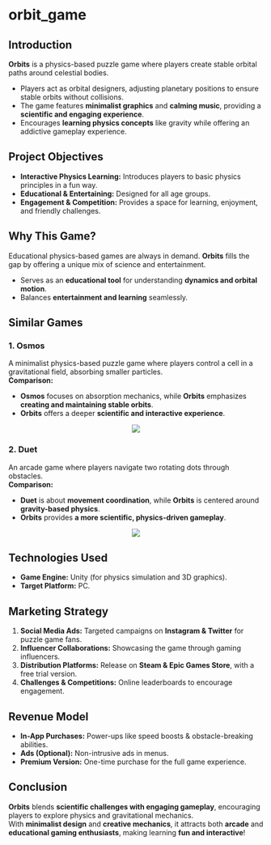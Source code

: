 # orbit_game

## Introduction  
**Orbits** is a physics-based puzzle game where players create stable orbital paths around celestial bodies.  
- Players act as orbital designers, adjusting planetary positions to ensure stable orbits without collisions.  
- The game features **minimalist graphics** and **calming music**, providing a **scientific and engaging experience**.  
- Encourages **learning physics concepts** like gravity while offering an addictive gameplay experience.  

## Project Objectives  
- **Interactive Physics Learning:** Introduces players to basic physics principles in a fun way.  
- **Educational & Entertaining:** Designed for all age groups.  
- **Engagement & Competition:** Provides a space for learning, enjoyment, and friendly challenges.  

## Why This Game?  
Educational physics-based games are always in demand. **Orbits** fills the gap by offering a unique mix of science and entertainment.  
- Serves as an **educational tool** for understanding **dynamics and orbital motion**.  
- Balances **entertainment and learning** seamlessly.  

## Similar Games  

### **1. Osmos**  
A minimalist physics-based puzzle game where players control a cell in a gravitational field, absorbing smaller particles.  
**Comparison:**  
- **Osmos** focuses on absorption mechanics, while **Orbits** emphasizes **creating and maintaining stable orbits**.  
- **Orbits** offers a deeper **scientific and interactive experience**.

<p align="center">
  <img src="https://github.com/user-attachments/assets/02493ae7-6874-462f-aa55-1e9262a81445"/>
</p>

### **2. Duet**  
An arcade game where players navigate two rotating dots through obstacles.  
**Comparison:**  
- **Duet** is about **movement coordination**, while **Orbits** is centered around **gravity-based physics**.  
- **Orbits** provides **a more scientific, physics-driven gameplay**.

<p align="center">
  <img src="https://github.com/user-attachments/assets/182a4e52-d3da-4179-9600-f238a30dd494"/>
</p>


## Technologies Used  
- **Game Engine:** Unity (for physics simulation and 3D graphics).  
- **Target Platform:** PC.  

## Marketing Strategy  
1. **Social Media Ads:** Targeted campaigns on **Instagram & Twitter** for puzzle game fans.  
2. **Influencer Collaborations:** Showcasing the game through gaming influencers.  
3. **Distribution Platforms:** Release on **Steam & Epic Games Store**, with a free trial version.  
4. **Challenges & Competitions:** Online leaderboards to encourage engagement.  

## Revenue Model  
- **In-App Purchases:** Power-ups like speed boosts & obstacle-breaking abilities.  
- **Ads (Optional):** Non-intrusive ads in menus.  
- **Premium Version:** One-time purchase for the full game experience.  

## Conclusion  
**Orbits** blends **scientific challenges with engaging gameplay**, encouraging players to explore physics and gravitational mechanics.  
With **minimalist design** and **creative mechanics**, it attracts both **arcade** and **educational gaming enthusiasts**, making learning **fun and interactive**!  
